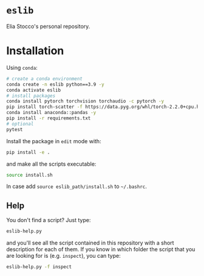# `eslib`
Elia Stocco's personal repository.

# Installation
Using `conda`:
```bash
# create a conda environment
conda create -n eslib python==3.9 -y
conda activate eslib
# install packages
conda install pytorch torchvision torchaudio -c pytorch -y
pip install torch-scatter -f https://data.pyg.org/whl/torch-2.2.0+cpu.html
conda install anaconda::pandas -y
pip install -r requirements.txt
# optional
pytest 
```

Install the package in `edit` mode with:
```bash
pip install -e .
```
and make all the scripts executable:
```bash
source install.sh
```
In case add `source eslib_path/install.sh` to `~/.bashrc`.

## Help
You don't find a script? Just type:
```bash
eslib-help.py 
```
and you'll see all the script contained in this repository with a short description for each of them.
If you know in which folder the script that you are looking for is (e.g. `inspect`), you can type:
```bash
eslib-help.py -f inspect
```